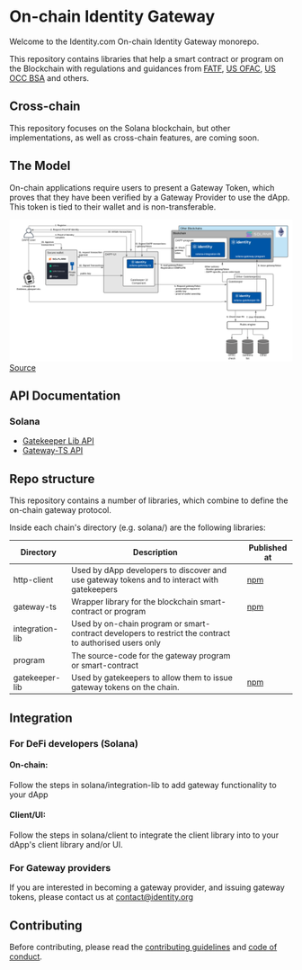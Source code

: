 # On-chain Identity Gateway

Welcome to the Identity.com On-chain Identity Gateway monorepo.

This repository contains libraries that help a
smart contract or program on the Blockchain with regulations
and guidances from 
[FATF](https://www.fatf-gafi.org/media/fatf/documents/recommendations/March%202021%20-%20VA%20Guidance%20update%20-%20Sixth%20draft%20-%20Public%20consultation.pdf),
[US OFAC](https://home.treasury.gov/policy-issues/office-of-foreign-assets-control-sanctions-programs-and-information),
[US OCC BSA](https://www.occ.treas.gov/topics/supervision-and-examination/bsa/index-bsa.html) and others.

## Cross-chain

This repository focuses on the Solana blockchain, but other implementations,
as well as cross-chain features, are coming soon.

## The Model

On-chain applications require users to present a Gateway Token, which proves that they have
been verified by a Gateway Provider to use the dApp. This token is tied to their wallet
and is non-transferable.

![Component View](docs/components.png)
[Source](https://lucid.app/lucidchart/4f890182-deae-46a0-bd2d-9abd3da803d3/view)

## API Documentation

### Solana
- [Gatekeeper Lib API](solana/gatekeeper-lib/docs)
- [Gateway-TS API](solana/gateway-ts/docs)

## Repo structure

This repository contains a number of libraries,
which combine to define the on-chain gateway protocol.

Inside each chain's directory (e.g. solana/) are the following libraries:

| Directory      	| Description                                                                                               | Published at                                                                      |
|------------------	|---------------------------------------------------------------------------------------------------------	|-----------------------------------------------------------------------------------|
| http-client       | Used by dApp developers to discover and use gateway tokens and to interact with gatekeepers               | [npm](https://www.npmjs.com/package/@identity.com/solana-gateway-http-client) 	|
| gateway-ts        | Wrapper library for the blockchain smart-contract or program                                              | [npm](https://www.npmjs.com/package/@identity.com/solana-gateway-ts)              |
| integration-lib	| Used by on-chain program or smart-contract developers to restrict the contract to authorised users only 	|                                                                                   |
| program           | The source-code for the gateway program or smart-contract                                               	|                                                                                   |
| gatekeeper-lib    | Used by gatekeepers to allow them to issue gateway tokens on the chain.                                 	| [npm](https://www.npmjs.com/package/@identity.com/solana-gatekeeper-lib) 	        |

## Integration

### For DeFi developers (Solana)

#### On-chain: 
Follow the steps in solana/integration-lib to add gateway functionality to your dApp

#### Client/UI:
Follow the steps in solana/client to integrate the client library into to your dApp's
client library and/or UI.

### For Gateway providers
If you are interested in becoming a gateway provider, and issuing gateway tokens,
please contact us at contact@identity.org

## Contributing

Before contributing, please read the [contributing guidelines](CONTRIBUTING.md)
and [code of conduct](CODE_OF_CONDUCT.md).